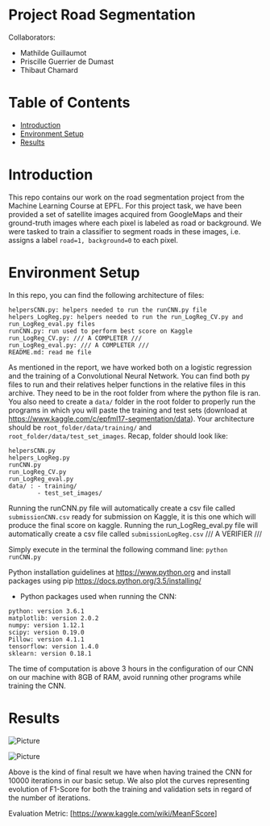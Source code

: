 # Project Road Segmentation

Collaborators:

- Mathilde Guillaumot 
- Priscille Guerrier de Dumast
- Thibaut Chamard

# Table of Contents

* [Introduction](#introduction)
* [Environment Setup](#setup)
* [Results](#results)

# <a name="introduction"></a>Introduction
This repo contains our work on the road segmentation project from the Machine Learning Course at EPFL. 
For this project task, we have been provided a set of satellite images acquired from GoogleMaps and their ground-truth images where each pixel is labeled as road or background. 
We were tasked to train a classifier to segment roads in these images, i.e. assigns a label `road=1, background=0` to each pixel.

# <a name="setup"></a>Environment Setup
In this repo, you can find the following architecture of files:
```
helpersCNN.py: helpers needed to run the runCNN.py file
helpers_LogReg.py: helpers needed to run the run_LogReg_CV.py and run_LogReg_eval.py files
runCNN.py: run used to perform best score on Kaggle
run_LogReg_CV.py: /// A COMPLETER ///
run_LogReg_eval.py: /// A COMPLETER ///
README.md: read me file
```

As mentioned in the report, we have worked both on a logistic regression and the training of a Convolutional Neural Network. 
You can find both py files to run and their relatives helper functions in the relative files in this archive.
They need to be in the root folder from where the python file is ran. You also need to create a `data/` folder in the root folder to properly run the programs in which you will paste the training and test sets (download at https://www.kaggle.com/c/epfml17-segmentation/data). Your architecture should be `root_folder/data/training/` and `root_folder/data/test_set_images`.
Recap, folder should look like:
```
helpersCNN.py
helpers_LogReg.py
runCNN.py
run_LogReg_CV.py
run_LogReg_eval.py
data/ : - training/
        - test_set_images/
```
Running the runCNN.py file will automatically create a csv file called `submissionCNN.csv` ready for submission on Kaggle, it is this one which will produce the final score on kaggle.
Running the run_LogReg_eval.py file will automatically create a csv file called `submissionLogReg.csv` /// A VERIFIER ///

Simply execute in the terminal the following command line: `python runCNN.py`

Python installation guidelines at https://www.python.org and install packages using pip https://docs.python.org/3.5/installing/
* Python packages used when running the CNN:

```
python: version 3.6.1
matplotlib: version 2.0.2
numpy: version 1.12.1
scipy: version 0.19.0
Pillow: version 4.1.1
tensorflow: version 1.4.0
sklearn: version 0.18.1
```
 
The time of computation is above 3 hours in the configuration of our CNN on our machine with 8GB of RAM, avoid running other programs while training the CNN.

# <a name="results"></a>Results

![Picture](https://github.com/pdedumast/ML_project2/blob/master/display/results_CNN.png)

![Picture](https://github.com/pdedumast/ML_project2/blob/master/display/f1scores_CNN.png)

Above is the kind of final result we have when having trained the CNN for 10000 iterations in our basic setup. We also plot the curves representing evolution of F1-Score for both the training and validation sets in regard of the number of iterations.


Evaluation Metric:
 [https://www.kaggle.com/wiki/MeanFScore]
